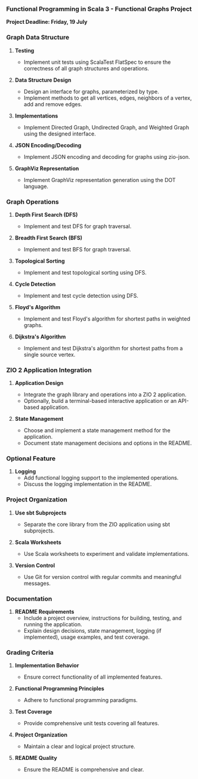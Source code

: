 ### Functional Programming in Scala 3 - Functional Graphs Project

**Project Deadline: Friday, 19 July**

### Graph Data Structure
1. **Testing**
    - Implement unit tests using ScalaTest FlatSpec to ensure the correctness of all graph structures and operations.

2. **Data Structure Design**
    - Design an interface for graphs, parameterized by type.
    - Implement methods to get all vertices, edges, neighbors of a vertex, add and remove edges.

3. **Implementations**
    - Implement Directed Graph, Undirected Graph, and Weighted Graph using the designed interface.

4. **JSON Encoding/Decoding**
    - Implement JSON encoding and decoding for graphs using zio-json.

5. **GraphViz Representation**
    - Implement GraphViz representation generation using the DOT language.

### Graph Operations
1. **Depth First Search (DFS)**
    - Implement and test DFS for graph traversal.

2. **Breadth First Search (BFS)**
    - Implement and test BFS for graph traversal.

3. **Topological Sorting**
    - Implement and test topological sorting using DFS.

4. **Cycle Detection**
    - Implement and test cycle detection using DFS.

5. **Floyd's Algorithm**
    - Implement and test Floyd's algorithm for shortest paths in weighted graphs.

6. **Dijkstra's Algorithm**
    - Implement and test Dijkstra's algorithm for shortest paths from a single source vertex.

### ZIO 2 Application Integration
1. **Application Design**
    - Integrate the graph library and operations into a ZIO 2 application.
    - Optionally, build a terminal-based interactive application or an API-based application.

2. **State Management**
    - Choose and implement a state management method for the application.
    - Document state management decisions and options in the README.

### Optional Feature
1. **Logging**
    - Add functional logging support to the implemented operations.
    - Discuss the logging implementation in the README.

### Project Organization
1. **Use sbt Subprojects**
    - Separate the core library from the ZIO application using sbt subprojects.

2. **Scala Worksheets**
    - Use Scala worksheets to experiment and validate implementations.

3. **Version Control**
    - Use Git for version control with regular commits and meaningful messages.

### Documentation
1. **README Requirements**
    - Include a project overview, instructions for building, testing, and running the application.
    - Explain design decisions, state management, logging (if implemented), usage examples, and test coverage.

### Grading Criteria
1. **Implementation Behavior**
    - Ensure correct functionality of all implemented features.

2. **Functional Programming Principles**
    - Adhere to functional programming paradigms.

3. **Test Coverage**
    - Provide comprehensive unit tests covering all features.

4. **Project Organization**
    - Maintain a clear and logical project structure.

5. **README Quality**
    - Ensure the README is comprehensive and clear.